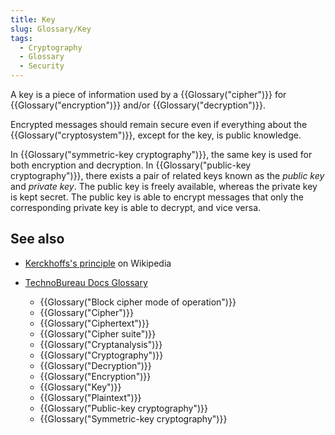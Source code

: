 ```yaml
---
title: Key
slug: Glossary/Key
tags:
  - Cryptography
  - Glossary
  - Security
---
```

A key is a piece of information used by a {{Glossary("cipher")}} for {{Glossary("encryption")}} and/or {{Glossary("decryption")}}.

Encrypted messages should remain secure even if everything about the {{Glossary("cryptosystem")}}, except for the key, is public knowledge.

In {{Glossary("symmetric-key cryptography")}}, the same key is used for both encryption and decryption. In {{Glossary("public-key cryptography")}}, there exists a pair of related keys known as the _public key_ and _private key_. The public key is freely available, whereas the private key is kept secret. The public key is able to encrypt messages that only the corresponding private key is able to decrypt, and vice versa.

## See also

- [Kerckhoffs's principle](https://en.wikipedia.org/wiki/Kerckhoffs%27s_principle) on Wikipedia
- [TechnoBureau Docs Glossary](/en-US/docs/Glossary)

  - {{Glossary("Block cipher mode of operation")}}
  - {{Glossary("Cipher")}}
  - {{Glossary("Ciphertext")}}
  - {{Glossary("Cipher suite")}}
  - {{Glossary("Cryptanalysis")}}
  - {{Glossary("Cryptography")}}
  - {{Glossary("Decryption")}}
  - {{Glossary("Encryption")}}
  - {{Glossary("Key")}}
  - {{Glossary("Plaintext")}}
  - {{Glossary("Public-key cryptography")}}
  - {{Glossary("Symmetric-key cryptography")}}
